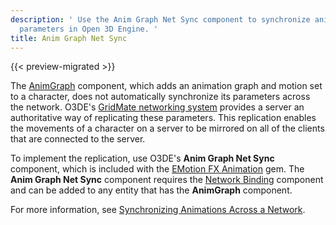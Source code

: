 ```yaml
---
description: ' Use the Anim Graph Net Sync component to synchronize animation graph
  parameters in Open 3D Engine. '
title: Anim Graph Net Sync
---
```


{{< preview-migrated >}}

The [AnimGraph](/docs/user-guide/components/reference/animgraph/) component, which adds an animation graph and motion set to a character, does not automatically synchronize its parameters across the network\. O3DE's [GridMate networking system](/docs/userguide/networking/intro.md) provides a server an authoritative way of replicating these parameters\. This replication enables the movements of a character on a server to be mirrored on all of the clients that are connected to the server\.

To implement the replication, use O3DE's **Anim Graph Net Sync** component, which is included with the [EMotion FX Animation](/docs/user-guide/gems/reference/emotionfx-animation/) gem\. The **Anim Graph Net Sync** component requires the [Network Binding](/docs/userguide/components/network-binding.md) component and can be added to any entity that has the **AnimGraph** component\.

For more information, see [Synchronizing Animations Across a Network](/docs/userguide/networking/synchronizing-animation.md)\.
